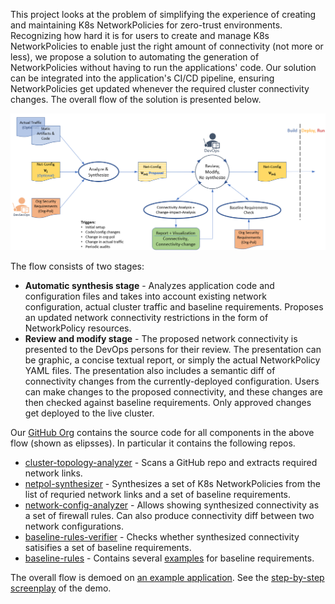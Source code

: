 This project looks at the problem of simplifying the experience of creating and maintaining K8s NetworkPolicies for zero-trust environments. Recognizing how hard it is for users to create and manage K8s NetworkPolicies to enable just the right amount of connectivity (not more or less), we propose a solution to automating the generation of NetworkPolicies without having to run the applications' code. Our solution can be integrated into the application's CI/CD pipeline, ensuring NetworkPolicies get updated whenever the required cluster connectivity changes. The overall flow of the solution is presented below.

![Flow](flow.png)

The flow consists of two stages:
- **Automatic synthesis stage** - Analyzes application code and configuration files and takes into account existing network configuration, actual cluster traffic and baseline requirements. Proposes an updated network connectivity restrictions in the form of NetworkPolicy resources.
- **Review and modify stage** - The proposed network connectivity is presented to the DevOps persons for their review. The presentation can be graphic, a concise textual report, or simply the actual NetworkPolicy YAML files. The presentation also includes a semantic diff of connectivity changes from the currently-deployed configuration. Users can make changes to the proposed connectivity, and these changes are then checked against baseline requirements. Only approved changes get deployed to the live cluster.


Our [GitHub Org](https://github.com/shift-left-netconfig) contains the source code for all components in the above flow (shown as elipsses). In particular it contains the following repos.
- [cluster-topology-analyzer](https://github.com/shift-left-netconfig/cluster-topology-analyzer) - Scans a GitHub repo and extracts required network links.
- [netpol-synthesizer](https://github.com/shift-left-netconfig/netpol-synthesizer) - Synthesizes a set of K8s NetworkPolicies from the list of requried network links and a set of baseline requirements.
- [network-config-analyzer](https://github.com/shift-left-netconfig/network-config-analyzer) - Allows showing synthesized connectivity as a set of firewall rules. Can also produce connectivity diff between two network configurations.
- [baseline-rules-verifier](https://github.com/shift-left-netconfig/baseline-rules-verifier) - Checks whether synthesized connectivity satisifies a set of baseline requirements.
- [baseline-rules](https://github.com/shift-left-netconfig/baseline-rules) - Contains several [examples](https://github.com/shift-left-netconfig/baseline-rules/tree/master/examples) for baseline requirements.

The overall flow is demoed on [an example application](https://github.com/shift-left-netconfig/microservices-demo). See the [step-by-step screenplay](https://github.com/shift-left-netconfig/microservices-demo/blob/master/POC-screenplay.md) of the demo.
